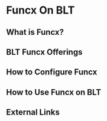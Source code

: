 # Funcx On BLT

## What is Funcx?

## BLT Funcx Offerings

## How to Configure Funcx

## How to Use Funcx on BLT

## External Links
